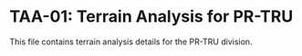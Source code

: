 # TAA-01: Terrain Analysis for PR-TRU

This file contains terrain analysis details for the PR-TRU division.
